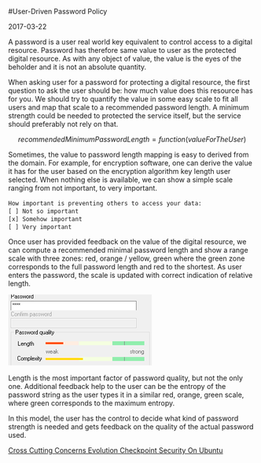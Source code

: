 #User-Driven Password Policy

2017-03-22

<!--- tags: architecture -->

A password is a user real world key equivalent to control access to a digital resource. Password has therefore same value to user as the protected digital resource. As with any object of value, the value is the eyes of the beholder and it is not an absolute quantity.

When asking user for a password for protecting a digital resource, the first question to ask the user should be: how much value does this resource has for you. We should try to quantify the value in some easy scale to fit all users and map that scale to a recommended password length. A minimum strength could be needed to protected the service itself, but the service should preferably not rely on that.

$$recommendedMinimumPasswordLength = function(valueForTheUser)$$

Sometimes, the value to password length mapping is easy to derived from the domain. For example, for encryption software, one can derive the value it has for the user based on the encryption algorithm key length user selected. When nothing else is available, we can show a simple scale ranging from not important, to very important.

```
How important is preventing others to access your data:
[ ] Not so important
[x] Somehow important
[ ] Very important
```

Once user has provided feedback on the value of the digital resource, we can compute a recommended minimal password length and show a range scale with three zones: red, orange / yellow, green where the green zone corresponds to the full password length and red to the shortest. As user enters the password, the scale is updated with correct indication of relative length.

![](blog/images/pass.png)

Length is the most important factor of password quality, but not the only one. Additional feedback help to the user can be the entropy of the password string as the user types it in a similar red, orange, green scale, where green corresponds to the maximum entropy.

In this model, the user has the control to decide what kind of password strength is needed and gets feedback on the quality of the actual password used.

<ins class='nfooter'><a rel='prev' id='fprev' href='#blog/2017/2017-04-27-Cross-Cutting-Concerns-Evolution.md'>Cross Cutting Concerns Evolution</a> <a rel='next' id='fnext' href='#blog/2017/2017-03-08-Checkpoint-Security-On-Ubuntu.md'>Checkpoint Security On Ubuntu</a></ins>

